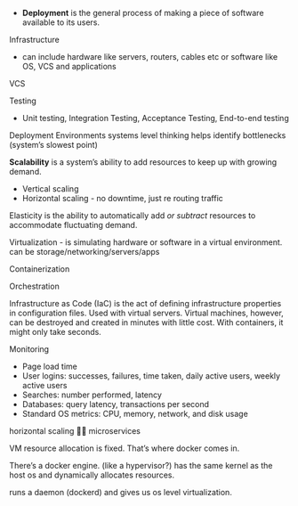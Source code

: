 - **Deployment** is the general process of making a piece of software available to its users.

Infrastructure
- can include hardware like servers, routers, cables etc or software like OS, VCS and applications

VCS

Testing
- Unit testing, Integration Testing, Acceptance Testing, End-to-end testing

Deployment Environments
systems level thinking helps identify bottlenecks (system’s slowest point)

**Scalability** is a system’s ability to add resources to keep up with growing demand.

- Vertical scaling
- Horizontal scaling - no downtime, just re routing traffic

Elasticity is the ability to automatically add _or subtract_ resources to accommodate fluctuating demand.

Virtualization - is simulating hardware or software in a virtual environment. can be storage/networking/servers/apps

Containerization

Orchestration

Infrastructure as Code (IaC) is the act of defining infrastructure properties in configuration files. Used with virtual servers. Virtual machines, however, can be destroyed and created in minutes with little cost. With containers, it might only take seconds.

Monitoring

- Page load time
- User logins: successes, failures, time taken, daily active users, weekly active users
- Searches: number performed, latency
- Databases: query latency, transactions per second
- Standard OS metrics: CPU, memory, network, and disk usage

horizontal scaling 🤝🏼 microservices

VM resource allocation is fixed. That’s where docker comes in.

There’s a docker engine. (like a hypervisor?) has the same kernel as the host os and dynamically allocates resources.

runs a daemon (dockerd) and gives us os level virtualization.